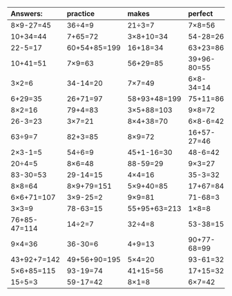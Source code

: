| Answers: | practice | makes | perfect | ! |
| :--- | :--- | :--- | :--- | :--- |
| 8×9-27=45 | 36÷4=9 | 21÷3=7 | 7×8=56 | 8×4=32 | 
| 10+34=44 | 7+65=72 | 3×8+10=34 | 54-28=26 | 82+15-31=66 | 
| 22-5=17 | 60+54+85=199 | 16+18=34 | 63+23=86 | 58+55-87=26 | 
| 10+41=51 | 7×9=63 | 56+29=85 | 39+96-80=55 | 34+64+48=146 | 
| 3×2=6 | 34-14=20 | 7×7=49 | 6×8-34=14 | 20+64=84 | 
| 6+29=35 | 26+71=97 | 58+93+48=199 | 75+11=86 | 26+6=32 | 
| 8×2=16 | 79+4=83 | 3×5+88=103 | 9×8=72 | 55+10=65 | 
| 26-3=23 | 3×7=21 | 8×4+38=70 | 6×8-6=42 | 6×6=36 | 
| 63÷9=7 | 82+3=85 | 8×9=72 | 16+57-27=46 | 4÷2=2 | 
| 2×3-1=5 | 54÷6=9 | 45+1-16=30 | 48-6=42 | 7×2+30=44 | 
| 20÷4=5 | 8×6=48 | 88-59=29 | 9×3=27 | 47+70-60=57 | 
| 83-30=53 | 29-14=15 | 4×4=16 | 35-3=32 | 38+85-92=31 | 
| 8×8=64 | 8×9+79=151 | 5×9+40=85 | 17+67=84 | 8×5=40 | 
| 6×6+71=107 | 3×9-25=2 | 9×9=81 | 71-68=3 | 6×9=54 | 
| 3×3=9 | 78-63=15 | 55+95+63=213 | 1×8=8 | 85-69=16 | 
| 76+85-47=114 | 14÷2=7 | 32÷4=8 | 53-38=15 | 38-22=16 | 
| 9×4=36 | 36-30=6 | 4+9=13 | 90+77-68=99 | 17+40=57 | 
| 43+92+7=142 | 49+56+90=195 | 5×4=20 | 93-61=32 | 9×2=18 | 
| 5×6+85=115 | 93-19=74 | 41+15=56 | 17+15=32 | 49÷7=7 | 
| 15÷5=3 | 59-17=42 | 8×1=8 | 6×7=42 | 4×8=32 | 
